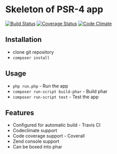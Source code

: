 Skeleton of PSR-4 app
======================

[![Build Status](https://travis-ci.org/vagovszky/skeleton.svg?branch=master)](https://travis-ci.org/vagovszky/skeleton)
[![Coverage Status](https://coveralls.io/repos/github/vagovszky/skeleton/badge.svg?branch=master)](https://coveralls.io/github/vagovszky/skeleton?branch=master)
[![Code Climate](https://codeclimate.com/github/vagovszky/skeleton/badges/gpa.svg)](https://codeclimate.com/github/vagovszky/skeleton)

Installation
-------------

 - clone git repository
 - `composer install`

Usage
-----

 - `php run.php` - Run the app
 - `composer run-script build-phar` - Build phar
 - `composer run-script test` - Test the app

Features 
---------

 - Configured for automatic build - Travis CI
 - Codeclimate support
 - Code coverage support - Coverall
 - Zend console support
 - Can be boxed into phar